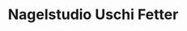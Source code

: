 ---
title: "Nagelstudio Uschi Fetter"
url: /bad-kreuznach/nagelstudio-uschi-fetter/
shop: Kosmetik
---
